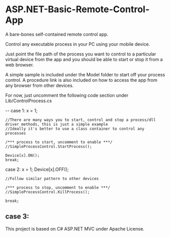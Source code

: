 # ASP.NET-Basic-Remote-Control-App
A bare-bones self-contained remote control app.

Control any executable process in your PC using your mobile device.

Just point the file path of the process you want to control to a particular virtual device from the app and you should be able to start or stop it from a web browser.

A simple sample is included under the Model folder to start off your process control. A procedure link is also included on how to access the app from any browser from other devices.

For now, just uncomment the following code section under Lib/ControlProcess.cs

--
 case 1:
    x = 1;

    //There are many ways you to start, control and stop a process/dll driver methods, this is just a simple example 
    //Ideally it's better to use a class container to control any processes

    /*** process to start, uncomment to enable ***/
    //SimpleProcessControl.StartProcess(); 

    Device[x].ON();
    break;
  case 2:
    x = 1;
    Device[x].OFF();

    //Follow similar pattern to other devices

    /*** process to stop, uncomment to enable ***/
    //SimpleProcessControl.KillProcess(); 
                   
    break;
  case 3:
  --

This project is based on C# ASP.NET MVC under Apache License. 

